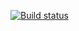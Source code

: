 [![Build status](https://ci.appveyor.com/api/projects/status/v6oypran1k5eqdrh?svg=true)](https://ci.appveyor.com/project/SusannaSunny/at41)
